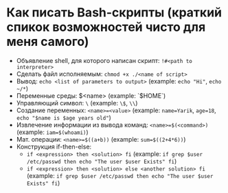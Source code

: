 # Как писать Bash-скрипты (краткий спикок возможностей чисто для меня самого)
* Объявление shell, для которого написан скрипт: `!#<path to interpreter>`
* Сделать файл исполняемым: `chmod +x ./<name of script>`
* Вывод: `echo <list of parameters to output>` (example: `echo "Hi"`, `echo ~/*`)
* Переменные среды: $<name> (example: `$HOME`)
* Управляющий символ: `\` (example: `\$`, `\\`)
* Создание переменных: `<name>=<value>` (example: `name=Yarik`, `age=18`, `echo "$name is $age years old"`)
* Извлечение информации из вывода команд: `<name>=$(<command>)` (example: `iam=$(whoami)`)
* Мат. операции: `<name>=$((a+b))` (example: `sum=$((2+4*6))`)
* Конструкция if-then-else:  
  + `if <expression> then <solution> fi` (example: `if grep $user /etc/passwd then echo "The user $user Exists" fi`)
  + `if <expression> then <solution> else <another solution> fi` (example: `if grep $user /etc/passwd then echo "The user $user Exists" fi`)
